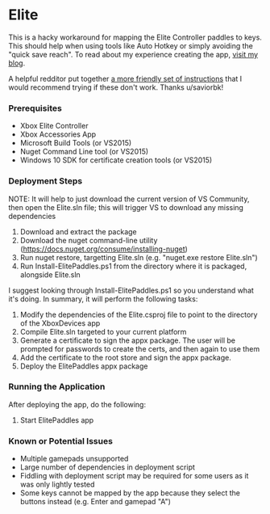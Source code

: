 # Elite

This is a hacky workaround for mapping the Elite Controller paddles to keys. This should help when using tools like Auto Hotkey or simply avoiding the "quick save reach". To read about my experience creating the app, [visit my blog](http://shawnquereshi.com/2016/02/binding-the-elite-controller-paddles-to-the-keyboard/).

A helpful redditor put together [a more friendly set of instructions](https://www.reddit.com/r/xboxone/comments/468wv0/workaround_for_mapping_xbox_elite_controller/d45htf6) that I would recommend trying if these don't work. Thanks u/saviorbk!

### Prerequisites
* Xbox Elite Controller
* Xbox Accessories App
* Microsoft Build Tools (or VS2015)
* Nuget Command Line tool (or VS2015)
* Windows 10 SDK for certificate creation tools (or VS2015)

### Deployment Steps
NOTE: It will help to just download the current version of VS Community, then open the Elite.sln file; this will trigger VS to download any missing dependencies
1. Download and extract the package
2. Download the nuget command-line utility (https://docs.nuget.org/consume/installing-nuget)
3. Run nuget restore, targetting Elite.sln (e.g. "nuget.exe restore Elite.sln")
4. Run Install-ElitePaddles.ps1 from the directory where it is packaged, alongside Elite.sln

I suggest looking through Install-ElitePaddles.ps1 so you understand what it's doing. In summary, it will perform the following tasks:

1. Modify the dependencies of the Elite.csproj file to point to the directory of the XboxDevices app
2. Compile Elite.sln targeted to your current platform
3. Generate a certificate to sign the appx package. The user will be prompted for passwords to create the certs, and then again to use them
4. Add the certificate to the root store and sign the appx package.
5. Deploy the ElitePaddles appx package

### Running the Application

After deploying the app, do the following:

1. Start ElitePaddles app

### Known or Potential Issues
* Multiple gamepads unsupported
* Large number of dependencies in deployment script
* Fiddling with deployment script may be required for some users as it was only lightly tested
* Some keys cannot be mapped by the app because they select the buttons instead (e.g. Enter and gamepad "A")
